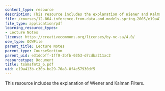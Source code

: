 ```yaml
---
content_type: resource
description: This resource includes the explanation of Wiener and Kalman Filters.
file: /courses/12-864-inference-from-data-and-models-spring-2005/e19a413bc30bbe2976a88f4e57930df5_tsamsfmt2_6.pdf
file_type: application/pdf
learning_resource_types:
- Lecture Notes
license: https://creativecommons.org/licenses/by-nc-sa/4.0/
ocw_type: OCWFile
parent_title: Lecture Notes
parent_type: CourseSection
parent_uid: e31ddbff-1ff0-3bfb-0353-d7cdba211ac2
resourcetype: Document
title: tsamsfmt2_6.pdf
uid: e19a413b-c30b-be29-76a8-8f4e57930df5
---
```

This resource includes the explanation of Wiener and Kalman Filters.